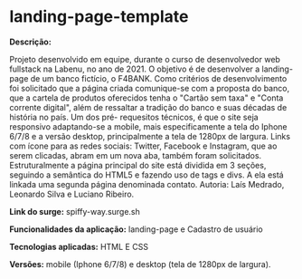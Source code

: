 # landing-page-template

**Descrição:**

Projeto desenvolvido em equipe, durante o curso de desenvolvedor web fullstack na Labenu, no ano de 2021. O objetivo é de desenvolver a landing- page de um banco fictício, o F4BANK. Como critérios de desenvolvimento foi solicitado que a página criada comunique-se com a proposta do banco, que a cartela de produtos oferecidos tenha o "Cartão sem taxa" e "Conta corrente digital", além de  ressaltar a tradição do banco e suas décadas de história no país. Um dos  pré- requesitos técnicos, é que o site seja  responsivo adaptando-se  a mobile, mais especificamente a tela do Iphone 6/7/8 e a versão desktop, principalmente a tela de 1280px de largura. Links com ícone para as redes sociais:  Twitter, Facebook e Instagram, que ao serem clicadas, abram em um nova aba, também foram solicitados.
Estruturalmente a página principal do site  está dividida em 3 seções, seguindo a semântica  do HTML5 e   fazendo uso de tags e divs. A  ela está linkada uma segunda página denominada contato.
Autoria: Laís Medrado, Leonardo Silva  e Luciano Ribeiro.

**Link do surge:** spiffy-way.surge.sh
 
**Funcionalidades da aplicação:**  landing-page e Cadastro de usuário
 
**Tecnologias aplicadas:** HTML E CSS

**Versões:** mobile (Iphone 6/7/8) e desktop (tela de 1280px de largura).
